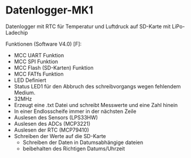 # Datenlogger-MK1
Datenlogger mit RTC für Temperatur und Luftdruck auf SD-Karte mit LiPo-Ladechip

 Funktionen (Software V4.0) [F]:
- MCC UART Funktion
- MCC SPI Funktion
- MCC Flash (SD-Karten) Funktion
- MCC FATfs Funktion
- LED Definiert
- Status LED1 für den Abbruch des schreibvorgangs wegen fehlendem Medium.
- 32MHz
- Erzeugt eine .txt Datei und schreibt Messwerte und eine Zahl hinein
- In einer Endlosscheife immer in der nächsten Zeile
- Auslesen des Sensors (LPS33HW)
- Auslesen des ADCs (MCP3221)
- Auslesen der RTC (MCP79410)
- Schreiben der Werte auf die SD-Karte
  - Schreiben der Daten in Datumsabhängige dateien
  - beibehalten des Richtigen Datums/Uhrzeit
